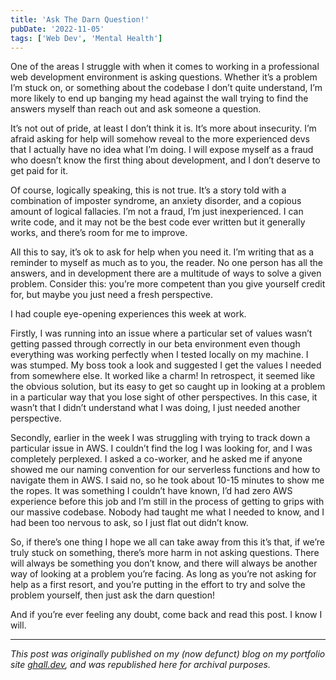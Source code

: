 ```yaml
---
title: 'Ask The Darn Question!'
pubDate: '2022-11-05'
tags: ['Web Dev', 'Mental Health']
---
```


One of the areas I struggle with when it comes to working in a professional web development environment is asking questions. Whether it’s a problem I’m stuck on, or something about the codebase I don’t quite understand, I’m more likely to end up banging my head against the wall trying to find the answers myself than reach out and ask someone a question.

It’s not out of pride, at least I don’t think it is. It’s more about insecurity. I’m afraid asking for help will somehow reveal to the more experienced devs that I actually have no idea what I’m doing. I will expose myself as a fraud who doesn’t know the first thing about development, and I don’t deserve to get paid for it.

Of course, logically speaking, this is not true. It’s a story told with a combination of imposter syndrome, an anxiety disorder, and a copious amount of logical fallacies. I’m not a fraud, I’m just inexperienced. I can write code, and it may not be the best code ever written but it generally works, and there’s room for me to improve.

All this to say, it’s ok to ask for help when you need it. I’m writing that as a reminder to myself as much as to you, the reader. No one person has all the answers, and in development there are a multitude of ways to solve a given problem. Consider this: you’re more competent than you give yourself credit for, but maybe you just need a fresh perspective.

I had couple eye-opening experiences this week at work.

Firstly, I was running into an issue where a particular set of values wasn’t getting passed through correctly in our beta environment even though everything was working perfectly when I tested locally on my machine. I was stumped. My boss took a look and suggested I get the values I needed from somewhere else. It worked like a charm! In retrospect, it seemed like the obvious solution, but its easy to get so caught up in looking at a problem in a particular way that you lose sight of other perspectives. In this case, it wasn’t that I didn’t understand what I was doing, I just needed another perspective.

Secondly, earlier in the week I was struggling with trying to track down a particular issue in AWS. I couldn’t find the log I was looking for, and I was completely perplexed. I asked a co-worker, and he asked me if anyone showed me our naming convention for our serverless functions and how to navigate them in AWS. I said no, so he took about 10-15 minutes to show me the ropes. It was something I couldn’t have known, I’d had zero AWS experience before this job and I’m still in the process of getting to grips with our massive codebase. Nobody had taught me what I needed to know, and I had been too nervous to ask, so I just flat out didn’t know.

So, if there’s one thing I hope we all can take away from this it’s that, if we’re truly stuck on something, there’s more harm in not asking questions. There will always be something you don’t know, and there will always be another way of looking at a problem you’re facing. As long as you’re not asking for help as a first resort, and you’re putting in the effort to try and solve the problem yourself, then just ask the darn question!

And if you’re ever feeling any doubt, come back and read this post. I know I will.

---

_This post was originally published on my (now defunct) blog on my portfolio site [ghall.dev](https://ghall.dev), and was republished here for archival purposes._
